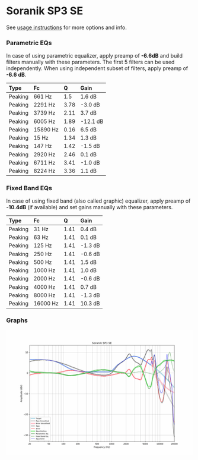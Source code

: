 # Soranik SP3 SE
See [usage instructions](https://github.com/jaakkopasanen/AutoEq#usage) for more options and info.

### Parametric EQs
In case of using parametric equalizer, apply preamp of **-6.6dB** and build filters manually
with these parameters. The first 5 filters can be used independently.
When using independent subset of filters, apply preamp of **-6.6 dB**.

| Type    | Fc       |    Q | Gain     |
|:--------|:---------|:-----|:---------|
| Peaking | 661 Hz   | 1.5  | 1.6 dB   |
| Peaking | 2291 Hz  | 3.78 | -3.0 dB  |
| Peaking | 3739 Hz  | 2.11 | 3.7 dB   |
| Peaking | 6005 Hz  | 1.89 | -12.1 dB |
| Peaking | 15890 Hz | 0.16 | 6.5 dB   |
| Peaking | 15 Hz    | 1.34 | 1.3 dB   |
| Peaking | 147 Hz   | 1.42 | -1.5 dB  |
| Peaking | 2920 Hz  | 2.46 | 0.1 dB   |
| Peaking | 6711 Hz  | 3.41 | -1.0 dB  |
| Peaking | 8224 Hz  | 3.36 | 1.1 dB   |

### Fixed Band EQs
In case of using fixed band (also called graphic) equalizer, apply preamp of **-10.4dB**
(if available) and set gains manually with these parameters.

| Type    | Fc       |    Q | Gain    |
|:--------|:---------|:-----|:--------|
| Peaking | 31 Hz    | 1.41 | 0.4 dB  |
| Peaking | 63 Hz    | 1.41 | 0.1 dB  |
| Peaking | 125 Hz   | 1.41 | -1.3 dB |
| Peaking | 250 Hz   | 1.41 | -0.6 dB |
| Peaking | 500 Hz   | 1.41 | 1.5 dB  |
| Peaking | 1000 Hz  | 1.41 | 1.0 dB  |
| Peaking | 2000 Hz  | 1.41 | -0.6 dB |
| Peaking | 4000 Hz  | 1.41 | 0.7 dB  |
| Peaking | 8000 Hz  | 1.41 | -1.3 dB |
| Peaking | 16000 Hz | 1.41 | 10.3 dB |

### Graphs
![](./Soranik%20SP3%20SE.png)